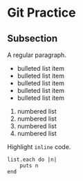 # Git Practice

## Subsection

A regular paragraph.

* bulleted list item
* bulleted list item
* bulleted list item
* bulleted list item
* bulleted list item

1. numbered list
2. numbered list
3. numbered list
4. numbered list

Highlight `inline` code.

```
list.each do |n|
    puts n
end
```